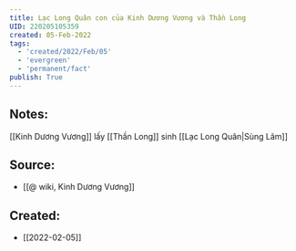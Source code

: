 ```yaml
---
title: Lạc Long Quân con của Kinh Dương Vương và Thần Long
UID: 220205105359
created: 05-Feb-2022
tags:
  - 'created/2022/Feb/05'
  - 'evergreen'
  - 'permanent/fact'
publish: True
---
```

## Notes:
[[Kinh Dương Vương]] lấy [[Thần Long]] sinh [[Lạc Long Quân|Sùng Lãm]]

## Source:
- [[@ wiki, Kinh Dương Vương]]



## Created:
- [[2022-02-05]]
